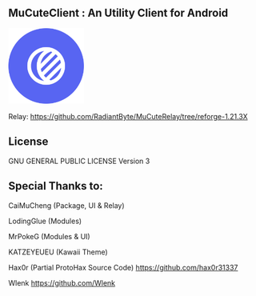 ## MuCuteClient : An Utility Client for Android

<img src="images/logo.png" alt="Logo" width="30%" />

Relay: https://github.com/RadiantByte/MuCuteRelay/tree/reforge-1.21.3X

## License

GNU GENERAL PUBLIC LICENSE  Version 3

## Special Thanks to:

CaiMuCheng (Package, UI & Relay)

LodingGlue (Modules)

MrPokeG (Modules & UI)

KATZEYEUEU (Kawaii Theme)

Hax0r (Partial ProtoHax Source Code)
https://github.com/hax0r31337

Wlenk
https://github.com/Wlenk
